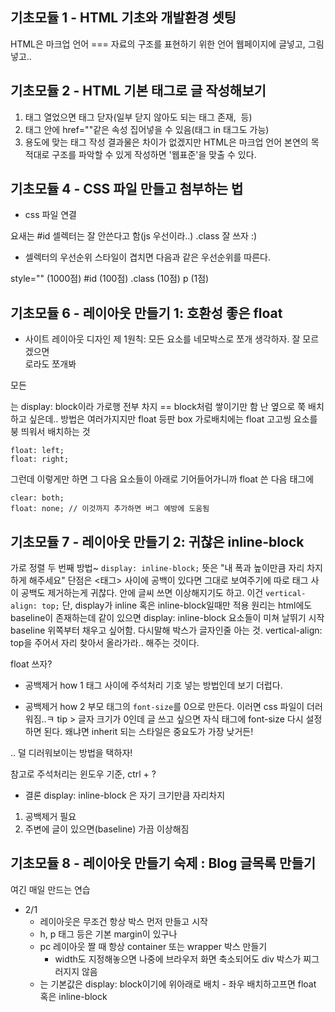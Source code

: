 ## 기초모듈 1 - HTML 기초와 개발환경 셋팅
HTML은 마크업 언어 === 자료의 구조를 표현하기 위한 언어
  웹페이지에 글넣고, 그림넣고..

## 기초모듈 2 - HTML 기본 태그로 글 작성해보기
1. 태그 열었으면 태그 닫자(일부 닫지 않아도 되는 태그 존재, <img> 등)
2. 태그 안에 href=""같은 속성 집어넣을 수 있음(태그 in 태그도 가능)
3. 용도에 맞는 태그 작성
  결과물은 차이가 없겠지만
  HTML은 마크업 언어 본연의 목적대로 구조를 파악할 수 있게 작성하면
  '웹표준'을 맞출 수 있다.

## 기초모듈 4 - CSS 파일 만들고 첨부하는 법

- css 파일 연결
<link href="님들의css파일경로~~" rel="stylesheet">

요새는 #id 셀렉터는 잘 안쓴다고 함(js 우선이라..)
.class 잘 쓰자 :)

- 셀렉터의 우선순위
스타일이 겹치면 다음과 같은 우선순위를 따른다.

style="" (1000점)
#id (100점)
.class (10점) 
p (1점) 

## 기초모듈 6 - 레이아웃 만들기 1: 호환성 좋은 float
- 사이트 레이아웃 디자인 제 1원칙: 모든 요소를 네모박스로 쪼개 생각하자. 잘 모르겠으면 <div>로라도 쪼개봐

모든 <div>는 display: block이라 가로행 전부 차지 == block처럼 쌓이기만 함
난 옆으로 쭉 배치하고 싶은데..
방법은 여러가지지만 float 등판
box 가로배치에는 float 고고씽
요소를 붕 띄워서 배치하는 것
```
float: left;
float: right;
```
그런데 이렇게만 하면 그 다음 요소들이 아래로 기어들어가니까
float 쓴 다음 태그에
```
clear: both;
float: none; // 이것까지 추가하면 버그 예방에 도움됨
```

## 기초모듈 7 - 레이아웃 만들기 2: 귀찮은 inline-block
가로 정렬 두 번째 방법~
`display: inline-block;`
뜻은 "내 폭과 높이만큼 자리 차지하게 해주세요"
단점은 <태그> 사이에 공백이 있다면 그대로 보여주기에
따로 태그 사이 공백도 제거하는게 귀찮다.
안에 글씨 쓰면 이상해지기도 하고.
  이건 `vertical-align: top;`
  단, display가 inline 혹은 inline-block일때만 적용
  원리는 html에도 baseline이 존재하는데
  같이 있으면
  display: inline-block 요소들이 미쳐 날뛰기 시작
  baseline 위쪽부터 채우고 싶어함. 다시말해 박스가 글자인줄 아는 것.
  vertical-align: top을 주어서 자리 찾아서 올라가라.. 해주는 것이다.

float 쓰자?

- 공백제거 how 1
태그 사이에 주석처리 기호 <!-- --> 넣는 방법인데 보기 더럽다.

- 공백제거 how 2
부모 태그의 `font-size`를 0으로 만든다.
이러면 css 파일이 더러워짐..ㅋ
tip > 글자 크기가 0인데 글 쓰고 싶으면 자식 태그에 font-size 다시 설정하면 된다. 왜냐면 inherit 되는 스타일은 중요도가 가장 낮거든!

.. 덜 디러워보이는 방법을 택하자!

참고로 주석처리는 윈도우 기준, ctrl + ?

- 결론
display: inline-block 은 자기 크기만큼 자리차지
1. 공백제거 필요
2. 주변에 글이 있으면(baseline) 가끔 이상해짐

## 기초모듈 8 - 레이아웃 만들기 숙제 : Blog 글목록 만들기
여긴 매일 만드는 연습
- 2/1
  - 레이아웃은 무조건 항상 박스 먼저 만들고 시작
  - h, p 태그 등은 기본 margin이 있구나
  - pc 레이아웃 짤 때 항상 container 또는 wrapper 박스 만들기
    - width도 지정해놓으면 나중에 브라우저 화면 축소되어도 div 박스가 찌그러지지 않음
  - <div>는 기본값은 display: block이기에 위아래로 배치
    - 좌우 배치하고프면 float 혹은 inline-block